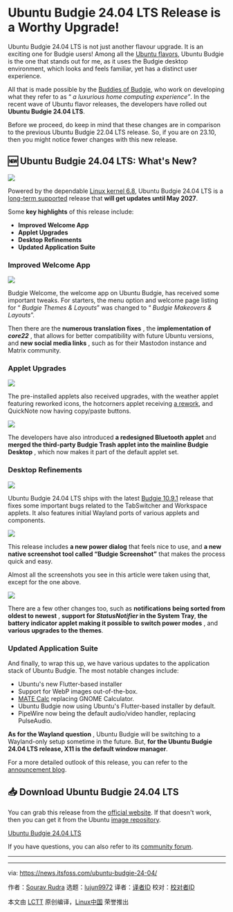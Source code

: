 [#]: subject: "Ubuntu Budgie 24.04 LTS Release is a Worthy Upgrade!"
[#]: via: "https://news.itsfoss.com/ubuntu-budgie-24-04/"
[#]: author: "Sourav Rudra https://news.itsfoss.com/author/sourav/"
[#]: collector: "lujun9972/lctt-scripts-1705972010"
[#]: translator: " "
[#]: reviewer: " "
[#]: publisher: " "
[#]: url: " "

Ubuntu Budgie 24.04 LTS Release is a Worthy Upgrade!
======
Ubuntu Budgie 24.04 LTS is not just another flavour upgrade. It is an
exciting one for Budgie users!
Among all the [Ubuntu flavors][1], Ubuntu Budgie is the one that stands out for me, as it uses the Budgie desktop environment, which looks and feels familiar, yet has a distinct user experience.

All that is made possible by the [Buddies of Budgie][2], who work on developing what they refer to as “ _a luxurious home computing experience”_. In the recent wave of Ubuntu flavor releases, the developers have rolled out **Ubuntu Budgie 24.04 LTS**.

Before we proceed, do keep in mind that these changes are in comparison to the previous Ubuntu Budgie 22.04 LTS release. So, if you are on 23.10, then you might notice fewer changes with this new release.

## 🆕 Ubuntu Budgie 24.04 LTS: What's New?

![][3]

Powered by the dependable [Linux kernel 6.8][4], Ubuntu Budgie 24.04 LTS is a [long-term supported][5] release that **will get updates until May 2027**.

Some **key highlights** of this release include:

  * **Improved Welcome App**
  * **Applet Upgrades**
  * **Desktop Refinements**
  * **Updated Application Suite**



### Improved Welcome App

![][6]

Budgie Welcome, the welcome app on Ubuntu Budgie, has received some important tweaks. For starters, the menu option and welcome page listing for “ _Budgie Themes & Layouts_” was changed to “ _Budgie Makeovers & Layouts_”.

Then there are the **numerous translation fixes** , the **implementation of _core22_** , that allows for better compatibility with future Ubuntu versions, and **new social media links** , such as for their Mastodon instance and Matrix community.

### Applet Upgrades

![][7]

The pre-installed applets also received upgrades, with the weather applet featuring reworked icons, the hotcorners applet receiving [a rework][8], and QuickNote now having copy/paste buttons.

![][9]

The developers have also introduced **a redesigned Bluetooth applet** and **merged the third-party Budgie Trash applet into the mainline Budgie Desktop** , which now makes it part of the default applet set.

### Desktop Refinements

![][10]

Ubuntu Budgie 24.04 LTS ships with the latest [Budgie 10.9.1][11] release that fixes some important bugs related to the TabSwitcher and Workspace applets. It also features initial Wayland ports of various applets and components.

![][12]

This release includes **a new power dialog** that feels nice to use, and **a new native screenshot tool called “Budgie Screenshot”** that makes the process quick and easy.

Almost all the screenshots you see in this article were taken using that, except for the one above.

![][13]

There are a few other changes too, such as **notifications being sorted from oldest to newest** , **support for _StatusNotifier_ in the System Tray**, **the battery indicator applet making it possible to switch power modes** , and **various upgrades to the themes**.

### Updated Application Suite

And finally, to wrap this up, we have various updates to the application stack of Ubuntu Budgie. The most notable changes include:

  * Ubuntu's new Flutter-based installer
  * Support for WebP images out-of-the-box.
  * [MATE Calc][14] replacing GNOME Calculator.
  * Ubuntu Budgie now using Ubuntu's Flutter-based installer by default.
  * PipeWire now being the default audio/video handler, replacing PulseAudio.



**As for the Wayland question** , Ubuntu Budgie will be switching to a Wayland-only setup sometime in the future. But, **for the Ubuntu Budgie 24.04 LTS release, X11 is the default window manager**.

For a more detailed outlook of this release, you can refer to the [announcement blog][15].

## 📥 Download Ubuntu Budgie 24.04 LTS

You can grab this release from the [official website][16]. If that doesn't work, then you can get it from the Ubuntu [image repository][17].

[Ubuntu Budgie 24.04 LTS][16]

If you have questions, you can also refer to its [community forum][18].

* * *

--------------------------------------------------------------------------------

via: https://news.itsfoss.com/ubuntu-budgie-24-04/

作者：[Sourav Rudra][a]
选题：[lujun9972][b]
译者：[译者ID](https://github.com/译者ID)
校对：[校对者ID](https://github.com/校对者ID)

本文由 [LCTT](https://github.com/LCTT/TranslateProject) 原创编译，[Linux中国](https://linux.cn/) 荣誉推出

[a]: https://news.itsfoss.com/author/sourav/
[b]: https://github.com/lujun9972
[1]: https://ubuntu.com/desktop/flavours
[2]: https://buddiesofbudgie.org/
[3]: https://news.itsfoss.com/content/images/2024/04/Ubuntu_Budgie_24.04_a.jpg
[4]: https://news.itsfoss.com/linux-kernel-6-8-release/
[5]: https://itsfoss.com/long-term-support-lts/
[6]: https://news.itsfoss.com/content/images/2024/04/Ubuntu_Budgie_24.04_b.png
[7]: https://news.itsfoss.com/content/images/2024/04/Ubuntu_Budgie_24.04_c.png
[8]: https://ubuntubudgie.org/2023/02/new-hotcorners-feature-introduced-in-23-04/
[9]: https://news.itsfoss.com/content/images/2024/04/Ubuntu_Budgie_24.04_d.png
[10]: https://news.itsfoss.com/content/images/2024/04/Ubuntu_Budgie_24.04_e.png
[11]: https://buddiesofbudgie.org/blog/budgie-10-9-1-released
[12]: https://news.itsfoss.com/content/images/2024/04/Ubuntu_Budgie_24.04_f.png
[13]: https://news.itsfoss.com/content/images/2024/04/Ubuntu_Budgie_24.04_g.png
[14]: https://github.com/mate-desktop/mate-calc
[15]: https://ubuntubudgie.org/2024/04/ubuntu-budgie-24-04-release-notes/
[16]: https://ubuntubudgie.org/downloads/
[17]: https://cdimage.ubuntu.com/ubuntu-budgie/releases/24.04/
[18]: https://discourse.ubuntubudgie.org/
